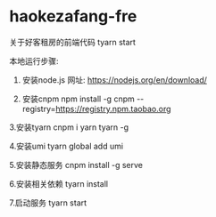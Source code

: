 # haokezafang-fre
关于好客租房的前端代码
tyarn start

本地运行步骤:

1. 安装node.js  网址: https://nodejs.org/en/download/

2. 安装cnpm
    npm install -g cnpm --registry=https://registry.npm.taobao.org

3.安装tyarn
    cnpm i yarn tyarn -g

4.安装umi
    tyarn global add umi

5.安装静态服务
    cnpm install -g serve

6.安装相关依赖
    tyarn install

7.启动服务
    tyarn start


